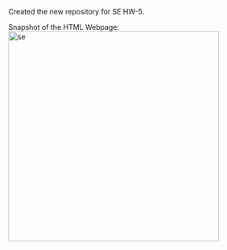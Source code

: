 Created the new repository for SE HW-5.

Snapshot of the HTML Webpage:
<img width="418" alt="se" src="https://github.com/user-attachments/assets/b63ccddb-cd61-405d-a792-c706af2400e0">

